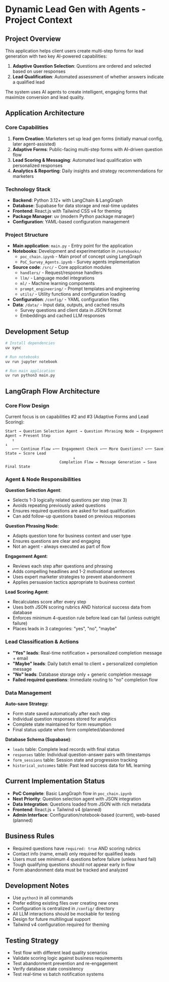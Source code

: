 # Dynamic Lead Gen with Agents - Project Context

## Project Overview
This application helps client users create multi-step forms for lead generation with two key AI-powered capabilities:
1. **Adaptive Question Selection**: Questions are ordered and selected based on user responses
2. **Lead Qualification**: Automated assessment of whether answers indicate a qualified lead

The system uses AI agents to create intelligent, engaging forms that maximize conversion and lead quality.

## Application Architecture

### Core Capabilities
1. **Form Creation**: Marketers set up lead gen forms (initially manual config, later agent-assisted)
2. **Adaptive Forms**: Public-facing multi-step forms with AI-driven question flow
3. **Lead Scoring & Messaging**: Automated lead qualification with personalized responses
4. **Analytics & Reporting**: Daily insights and strategy recommendations for marketers

### Technology Stack
- **Backend**: Python 3.12+ with LangChain & LangGraph
- **Database**: Supabase for data storage and real-time updates
- **Frontend**: React.js with Tailwind CSS v4 for theming
- **Package Manager**: uv (modern Python package manager)
- **Configuration**: YAML-based configuration management

### Project Structure
- **Main application**: `main.py` - Entry point for the application
- **Notebooks**: Development and experimentation in `/notebooks/`
  - `poc_chain.ipynb` - Main proof of concept using LangGraph
  - `PoC_Survey_Agents.ipynb` - Survey agents implementation
- **Source code**: `/src/` - Core application modules
  - `handlers/` - Request/response handlers
  - `llm/` - Language model integrations
  - `ml/` - Machine learning components
  - `prompt_engineering/` - Prompt templates and engineering
  - `utils/` - Utility functions and configuration loading
- **Configuration**: `/config/` - YAML configuration files
- **Data**: `/data/` - Input data, outputs, and cached results
  - Survey questions and client data in JSON format
  - Embeddings and cached LLM responses

## Development Setup
```bash
# Install dependencies
uv sync

# Run notebooks
uv run jupyter notebook

# Run main application
uv run python3 main.py
```

## LangGraph Flow Architecture

### Core Flow Design
Current focus is on capabilities #2 and #3 (Adaptive Forms and Lead Scoring):

```
Start → Question Selection Agent → Question Phrasing Node → Engagement Agent → Present Step 
   ↑                                                                              ↓
   ←── Continue Flow ←── Engagement Check ←── More Questions? ←── Save State ← Score Lead
                              ↓
                        Completion Flow → Message Generation → Save Final State
```

### Agent & Node Responsibilities

**Question Selection Agent**:
- Selects 1-3 logically related questions per step (max 3)
- Avoids repeating previously asked questions  
- Ensures required questions are asked for lead qualification
- Can add follow-up questions based on previous responses

**Question Phrasing Node**:
- Adapts question tone for business context and user type
- Ensures questions are clear and engaging
- Not an agent - always executed as part of flow

**Engagement Agent**:
- Reviews each step after questions and phrasing
- Adds compelling headlines and 1-2 motivational sentences
- Uses expert marketer strategies to prevent abandonment
- Applies persuasion tactics appropriate to business context

**Lead Scoring Agent**:
- Recalculates score after every step
- Uses both JSON scoring rubrics AND historical success data from database
- Enforces minimum 4-question rule before lead can fail (unless outright failure)
- Places leads in 3 categories: "yes", "no", "maybe"

### Lead Classification & Actions
- **"Yes" leads**: Real-time notification + personalized completion message + email
- **"Maybe" leads**: Daily batch email to client + personalized completion message  
- **"No" leads**: Database storage only + generic completion message
- **Failed required questions**: Immediate routing to "no" completion flow

### Data Management

**Auto-save Strategy**:
- Form state saved automatically after each step
- Individual question responses stored for analytics
- Complete state maintained for form resumption
- Final status update when form completed/abandoned

**Database Schema (Supabase)**:
- `leads` table: Complete lead records with final status
- `responses` table: Individual question-answer pairs with timestamps
- `form_sessions` table: Session state and progression tracking
- `historical_outcomes` table: Past lead success data for ML learning

## Current Implementation Status
- **PoC Complete**: Basic LangGraph flow in `poc_chain.ipynb`
- **Next Priority**: Question selection agent with JSON integration
- **Data Integration**: Questions loaded from JSON with rich metadata
- **Frontend**: React.js + Tailwind v4 (planned)
- **Admin Interface**: Configuration/notebook-based (current), web-based (planned)

## Business Rules
- Required questions have `required: true` AND scoring rubrics
- Contact info (name, email) only required for qualified leads
- Users must see minimum 4 questions before failure (unless hard fail)
- Tough qualifying questions should not appear early in flow
- Form abandonment data must be tracked and analyzed

## Development Notes
- Use `python3` in all commands
- Prefer editing existing files over creating new ones
- Configuration is centralized in `/config/` directory
- All LLM interactions should be mockable for testing
- Design for future multilingual support
- Tailwind v4 configuration required for theming

## Testing Strategy
- Test flow with different lead quality scenarios
- Validate scoring logic against business requirements  
- Test abandonment prevention and re-engagement
- Verify database state consistency
- Test real-time vs batch notification systems